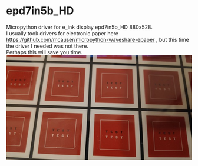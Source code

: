 # epd7in5b_HD  
Micropython driver for e_ink display epd7in5b_HD 880x528.  
I usually took drivers for electronic paper here https://github.com/mcauser/micropython-waveshare-epaper , but this time the driver I needed was not there.  
Perhaps this will save you time.  
![](test.jpg)
